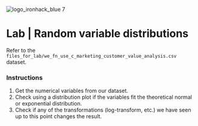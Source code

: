 
![logo_ironhack_blue 7](https://user-images.githubusercontent.com/23629340/40541063-a07a0a8a-601a-11e8-91b5-2f13e4e6b441.png)

# Lab | Random variable distributions

Refer to the `files_for_lab/we_fn_use_c_marketing_customer_value_analysis.csv` dataset.

### Instructions

1. Get the numerical variables from our dataset.
2. Check using a distribution plot if the variables fit the theoretical normal or exponential distribution.
3. Check if any of the transformations (log-transform, etc.) we have seen up to this point changes the result.
